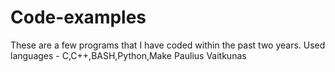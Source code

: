 Code-examples
=============
These are a few programs that I have coded within the past two years. Used languages - C,C++,BASH,Python,Make
Paulius Vaitkunas
